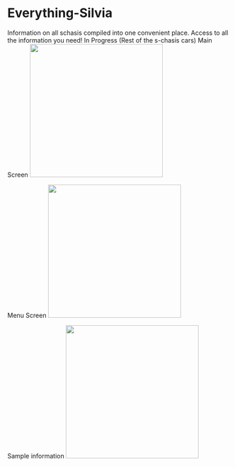 # Everything-Silvia
Information on all schasis compiled into one convenient place.
Access to all the information you need! 
In Progress (Rest of the s-chasis cars)
Main Screen
<img src="https://cloud.githubusercontent.com/assets/25045046/22229113/dda979fc-e192-11e6-9ce2-9ec01764ec14.png" width="300">

Menu Screen
<img src="https://cloud.githubusercontent.com/assets/25045046/22229131/f95ad6e6-e192-11e6-824b-a1f11ce3f168.png" width="300">

Sample information
<img src="https://cloud.githubusercontent.com/assets/25045046/22229136/fd69f6ea-e192-11e6-8e04-fef8bf3f3118.png" width="300">
